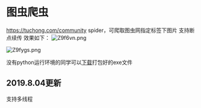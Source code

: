 # 图虫爬虫
https://tuchong.com/community spider，可爬取图虫网指定标签下图片
支持断点续传
效果如下：
![Z9f6vn.png](https://raw.githubusercontent.com/gitxxp/tuchongspider/master/QQ%E5%9B%BE%E7%89%8720190618223054.png)

![Z9fygs.png](https://raw.githubusercontent.com/gitxxp/tuchongspider/master/VNAVYPJ0%7D%40F\(LK%2506WJ%7B4TQ.png)

没有python运行环境的同学可以[下载](https://github.com/gitxxp/tuchongspider/releases/download/2.0/tuchong.exe)打包好的exe文件

## 2019.8.04更新
支持多线程
